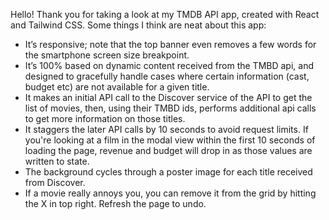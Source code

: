 Hello! Thank you for taking a look at my TMDB API app, created with React and Tailwind CSS. 
Some things I think are neat about this app:

- It’s responsive; note that the top banner even removes a few words for the smartphone screen size breakpoint.
- It’s 100% based on dynamic content received from the TMBD api, and designed to gracefully handle cases where certain information (cast, budget etc) are not available for a given title.
- It makes an initial API call to the Discover service of the API to get the list of movies, then, using their TMBD ids, performs additional api calls to get more information on those titles.
- It staggers the later API calls by 10 seconds to avoid request limits. If you're looking at a film in the modal view within the first 10 seconds of loading the page, revenue and budget will drop in as those values are written to state.
- The background cycles through a poster image for each title received from Discover. 
- If a movie really annoys you, you can remove it from the grid by hitting the X in top right. Refresh the page to undo.
